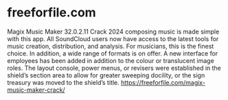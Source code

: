 # freeforfile.com
Magix Music Maker 32.0.2.11 Crack 2024 composing music is made simple with this app. All SoundCloud users now have access to the latest tools for music creation, distribution, and analysis. For musicians, this is the finest choice. In addition, a wide range of formats is on offer. A new interface for employees has been added in addition to the colour or translucent image roles. The layout console, power menus, or revisers were established in the shield’s section area to allow for greater sweeping docility, or the sign treasury was moved to the shield’s title. https://freeforfile.com/magix-music-maker-crack/
